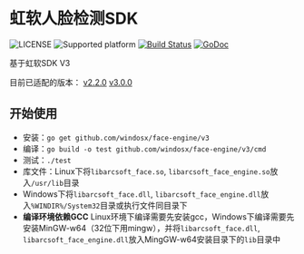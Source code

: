 # 虹软人脸检测SDK
![LICENSE](https://img.shields.io/github/license/windosx/face-engine)
![Supported platform](https://img.shields.io/badge/platform-win%20%7C%20linux-lightgrey)
[![Build Status](https://travis-ci.org/windosx/face-engine.svg?branch=master)](https://travis-ci.org/windosx/face-engine)
[![GoDoc](http://godoc.org/github.com/windosx/face-engine?status.svg)](http://godoc.org/github.com/windosx/face-engine)

基于虹软SDK V3

目前已适配的版本：
[v2.2.0](https://github.com/windosx/face-engine/tree/v2.2.0)
[v3.0.0](https://github.com/windosx/face-engine/tree/v3.0.5)

开始使用
---
* 安装：`go get github.com/windosx/face-engine/v3`
* 编译：`go build -o test github.com/windosx/face-engine/v3/cmd`
* 测试：`./test`
* 库文件：Linux下将`libarcsoft_face.so`, `libarcsoft_face_engine.so`放入`/usr/lib`目录
* Windows下将`libarcsoft_face.dll`, `libarcsoft_face_engine.dll`放入`%WINDIR%/System32`目录或执行文件同目录下
* **编译环境依赖GCC** Linux环境下编译需要先安装gcc，Windows下编译需要先安装MinGW-w64（32位下用mingw），并将`libarcsoft_face.dll`, `libarcsoft_face_engine.dll`放入MingGW-w64安装目录下的`lib`目录中
